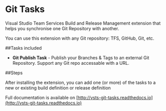 # Git Tasks

Visual Studio Team Services Build and Release Management extension that helps you synchronise one Git Repository with another. 

You can use this extension with any Git repository: TFS, GitHub, Git, etc.

##Tasks included

- **Git Publish Task** - Publish your Branches & Tags to an external Git Repository. Support any Git repo accessable with a URL.

##Steps

After installing the extension, you can add one (or more) of the tasks to a new or existing build definition or release definition

Full documentation is available on [http://vsts-git-tasks.readthedocs.io](http://vsts-git-tasks.readthedocs.io)